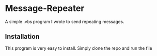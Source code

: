 # Message-Repeater
A simple .vbs program I wrote to send repeating messages.

## Installation
This program is very easy to install. Simply clone the repo and run the file 
